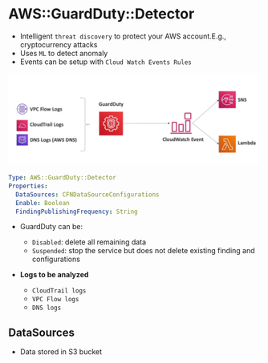 # AWS::GuardDuty::Detector

- Intelligent `threat discovery` to protect your AWS account.E.g., cryptocurrency attacks
- Uses `ML` to detect anomaly
- Events can be setup with `Cloud Watch Events Rules`

![GuardDuty](../../../images/guardduty.png)

```yaml
Type: AWS::GuardDuty::Detector
Properties:
  DataSources: CFNDataSourceConfigurations
  Enable: Boolean
  FindingPublishingFrequency: String
```

- GuardDuty can be:

  - `Disabled`: delete all remaining data
  - `Suspended`: stop the service but does not delete existing finding and configurations

- **Logs to be analyzed**

  - `CloudTrail logs`
  - `VPC Flow logs`
  - `DNS logs`

## DataSources

- Data stored in S3 bucket
